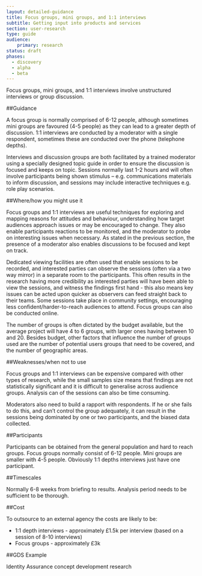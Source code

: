 ```yaml
---
layout: detailed-guidance
title: Focus groups, mini groups, and 1:1 interviews
subtitle: Getting input into products and services
section: user-research
type: guide
audience: 
    primary: research 
status: draft
phases:
  - discovery
  - alpha
  - beta
---
```

    
Focus groups, mini groups, and 1:1 interviews involve unstructured interviews or group discussion. 

##Guidance
 
A focus group is normally comprised of 6-12 people, although sometimes mini groups are favoured (4-5 people) as they can lead to a greater depth of discussion. 1:1 interviews are conducted by a moderator with a single respondent, sometimes these are conducted over the phone (telephone depths).
 
Interviews and discussion groups are both facilitated by a trained moderator using a specially designed topic guide in order to ensure the discussion is focused and keeps on topic. Sessions normally last 1-2 hours and will often involve participants being shown stimulus – e.g. communications materials to inform discussion, and sessions may include interactive techniques e.g. role play scenarios.
 
##Where/how you might use it
 
Focus groups and 1:1 interviews are useful techniques for exploring and mapping reasons for attitudes and behaviour, understanding how target audiences approach issues or may be encouraged to change. They also enable participants reactions to be monitored, and the moderator to probe on interesting issues when necessary. As stated in the previous section, the presence of a moderator also enables discussions to be focused and kept on track.
 
Dedicated viewing facilities are often used that enable sessions to be recorded, and interested parties can observe the sessions (often via a two way mirror) in a separate room to the participants. This often results in the research having more credibility as interested parties will have been able to view the sessions, and witness the findings first hand - this also means key issues can be acted upon quicker as observers can feed straight back to their teams. Some sessions take place in community settings, encouraging less confident/harder-to-reach audiences to attend. Focus groups can also be conducted online.
 
The number of groups is often dictated by the budget available, but the average project will have 4 to 6 groups, with larger ones having between 10 and 20. Besides budget, other factors that influence the number of groups used are the number of potential users groups that need to be covered, and the number of geographic areas.

##Weaknesses/when not to use 

Focus groups and 1:1 interviews can be expensive compared with other types of research, while the small samples size means that findings are not statistically significant and it is difficult to generalise across audience groups. Analysis can of the sessions can also be time consuming.

Moderators also need to build a rapport with respondents. If he or she fails to do this, and can’t control the group adequately, it can result in the sessions being dominated by one or two participants, and the biased data collected. 

##Participants

Participants can be obtained from the general population and hard to reach groups. Focus groups normally consist of 6-12 people. Mini groups are smaller with 4-5 people. Obviously 1:1 depths interviews just have one participant.

##Timescales
   
Normally 6-8 weeks from briefing to results. Analysis period needs to be sufficient to be thorough.

##Cost

To outsource to an external agency the costs are likely to be:

* 1:1 depth interviews - approximately £1.5k per interview (based on a session of 8-10 interviews)
* Focus groups - approximately £3k

##GDS Example 

Identity Assurance concept development research


